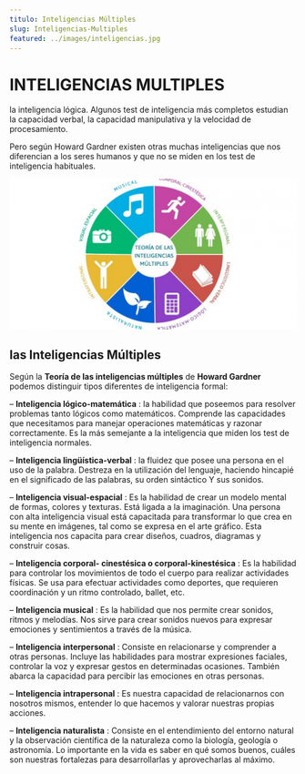 ```yaml
---
titulo: Inteligencias Múltiples
slug: Inteligencias-Multiples
featured: ../images/inteligencias.jpg
---
```


# INTELIGENCIAS MULTIPLES

la inteligencia lógica. Algunos test de inteligencia más completos estudian la capacidad verbal, la capacidad manipulativa y la velocidad de procesamiento.

Pero según Howard Gardner existen otras muchas inteligencias que nos diferencian a los seres humanos y que no se miden en los test de inteligencia habituales.

![](../images/inteligencias.jpg)

## las Inteligencias Múltiples

Según la **Teoría de las inteligencias múltiples** de **Howard Gardner** podemos distinguir tipos diferentes de inteligencia formal:

– **Inteligencia lógico-matemática** : la habilidad que poseemos para resolver problemas tanto lógicos como matemáticos. Comprende las capacidades que necesitamos para manejar operaciones matemáticas y razonar correctamente. Es la más semejante a la inteligencia que miden los test de inteligencia normales.

– **Inteligencia lingüística-verbal** : la fluidez que posee una persona en el uso de la palabra. Destreza en la utilización del lenguaje, haciendo hincapié en el significado de las palabras, su orden sintáctico Y sus sonidos.

– **Inteligencia visual-espacial** : Es la habilidad de crear un modelo mental de formas, colores y texturas. Está ligada a la imaginación. Una persona con alta inteligencia visual está capacitada para transformar lo que crea en su mente en imágenes, tal como se expresa en el arte gráfico. Esta inteligencia nos capacita para crear diseños, cuadros, diagramas y construir cosas.

– **Inteligencia corporal- cinestésica o corporal-kinestésica** : Es la habilidad para controlar los movimientos de todo el cuerpo para realizar actividades físicas. Se usa para efectuar actividades como deportes, que requieren coordinación y un ritmo controlado, ballet, etc.

– **Inteligencia musical** : Es la habilidad que nos permite crear sonidos, ritmos y melodías. Nos sirve para crear sonidos nuevos para expresar emociones y sentimientos a través de la música.

– **Inteligencia interpersonal** : Consiste en relacionarse y comprender a otras personas. Incluye las habilidades para mostrar expresiones faciales, controlar la voz y expresar gestos en determinadas ocasiones. También abarca la capacidad para percibir las emociones en otras personas.

– **Inteligencia intrapersonal** : Es nuestra capacidad de relacionarnos con nosotros mismos, entender lo que hacemos y valorar nuestras propias acciones.

– **Inteligencia naturalista** : Consiste en el entendimiento del entorno natural y la observación científica de la naturaleza como la biología, geología o astronomía. Lo importante en la vida es saber en qué somos buenos, cuáles son nuestras fortalezas para desarrollarlas y aprovecharlas al máximo.

